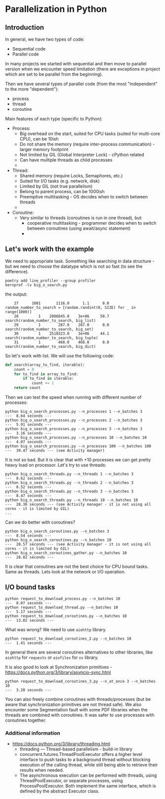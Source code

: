 # Parallelization in Python

## Introduction

In general, we have two types of code:
* Sequential code
* Parallel code

In many projects we started with sequential and then move to parallel version when we encounter speed limitation (there are exceptions in project which are set to be parallel from the beginning).

Then we have several types of parallel code (from the most "independent" to the more "dependent"):
* process
* thread
* coroutine

Main features of each type (specific to Python):
* Process: 
  * Big overhead on the start, suited for CPU tasks (suited for multi-core CPU), can be 10ish
  * Do not share the memory (require inter-process communication) - larger memory footprint
  * Not limited by GIL (Global Interpreter Lock) - cPython related
  * Can have multiple threads as child processes
  * 
* Thread:
  * Shared memory (require Locks, Semaphores, etc.)
  * Suited for I/O tasks (e.g. network, disk)
  * Limited by GIL (not true parallelism)
  * Belong to parent process, can be 1000ish
  * Preemptive multitasking - OS decides when to switch between threads
  * 
* Coroutine:
  * Very similar to threads (coroutines is run in one thread), but:
    * cooperative multitasking - programmer decides when to switch between coroutines (using await/async statement)
    * 

## Let's work with the example

We need to appropriate task. Something like searching in data structure - but we need to choose the datatype which is not so fast (to see the difference).

```shell
poetry add line_profiler --group profiler
kernprof -lv big_o_search.py
```
the output:

```text
    27      1001       1116.0      1.1      0.0      random_number_to_search = [random.randint(0, SIZE) for _ in range(1000)]
    28         1    2886845.0    3e+06     50.7      search(random_number_to_search, big_list)
    29         1        287.0    287.0      0.0      search(random_number_to_search, big_set)
    30         1    2510323.0    3e+06     44.1      search(random_number_to_search, big_tuple)
    31         1        468.0    468.0      0.0      search(random_number_to_search, big_dict)

```

So let's work with list. We will use the following code:

```python
def search(array_to_find, iterable):
    count = 0
    for to_find in array_to_find:
        if to_find in iterable:
            count += 1
    return count
```

Then we can test the speed when running with different number of processes:

```shell
python big_o_search_processes.py --n_processes 1 --n_batches 3
---  8.64 seconds ---
python big_o_search_processes.py --n_processes 2 --n_batches 3
---  5.91 seconds ---
python big_o_search_processes.py --n_processes 3 --n_batches 3
---  3.16 seconds ---
python big_o_search_processes.py --n_processes 10 --n_batches 10
---  4.07 seconds ---
python big_o_search_processes.py --n_processes 100 --n_batches 100
---  39.47 seconds --- (see Activity manager)
```

It is not so bad. But it is clear that with +10 processes we can get pretty heavy load on processor. Let's try to use threads:

```shell
python big_o_search_threads.py --n_threads 1 --n_batches 3  
---  8.62 seconds ---
python big_o_search_threads.py --n_threads 2 --n_batches 3  
---  8.52 seconds ---
python big_o_search_threads.py --n_threads 3 --n_batches 3  
---  8.47 seconds ---
python big_o_search_threads.py --n_threads 10 --n_batches 10  
---  28.36 seconds --- (see Activity manager - it is not using all cores - it is limited by GIL)
...
```

Can we do better with coroutines?

```shell
python big_o_search_coroutines.py --n_batches 3
---  8.54 seconds ---
python big_o_search_coroutines.py --n_batches 10
---  28.57 seconds --- (see Activity manager - it is not using all cores - it is limited by GIL)
python big_o_search_coroutines_gather.py --n_batches 10
---  28.82 seconds ---
```

It is clear that coroutines are not the best choice for CPU bound tasks. Same as threads. Lets look at the network or I/O operation. 

## I/O bound tasks

```shell
python request_to_download_process.py --n_batches 10 
---  8.07 seconds ---
python request_to_download_thread.py --n_batches 10 
---  5.17 seconds ---
python request_to_download_coroutines.py --n_batches 10 
---  13.02 seconds ---
```

What was wrong? We need to use `aiohttp` library.  

```shell
python request_to_download_coroutines_2.py --n_batches 10 
---  1.41 seconds ---
```

In general there are several coroutines alternatives to other libraries, like `aiohttp` for `requests` or `aiofiles` for `os` library.

It is also good to look at Synchronization primitives - https://docs.python.org/3/library/asyncio-sync.html

```shell
python request_to_download_coroutines_3.py --n_at_once 3 --n_batches 10 
---  3.20 seconds ---
```

You can also freely combine coroutines with threads/processes (but be aware that synchronization primitives are not thread safe). We also encounter some Segmentation fault with some PDF libraries when the threads are combined with coroutines. It was safer to use processes with coroutines together.

### Additional information

* https://docs.python.org/3/library/threading.html
  * threading — Thread-based parallelism - build-in library
  * concurrent.futures.ThreadPoolExecutor offers a higher level interface to push tasks to a background thread without blocking execution of the calling thread, while still being able to retrieve their results when needed.
  * The asynchronous execution can be performed with threads, using ThreadPoolExecutor, or separate processes, using ProcessPoolExecutor. Both implement the same interface, which is defined by the abstract Executor class.

